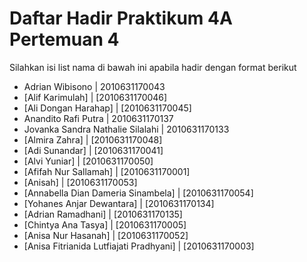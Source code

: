 # Daftar Hadir Praktikum 4A Pertemuan 4
Silahkan isi list nama di bawah ini apabila hadir dengan format berikut

- Adrian Wibisono | 2010631170043
- [Alif Karimulah] | [2010631170046]
- [Ali Dongan Harahap] | [2010631170045]
- Anandito Rafi Putra | 2010631170137
- Jovanka Sandra Nathalie Silalahi | 2010631170133
- [Almira Zahra] | [2010631170048]
- [Adi Sunandar] | [2010631170041]
- [Alvi Yuniar] | [2010631170050]
- [Afifah Nur Sallamah] | [2010631170001]
- [Anisah] | [2010631170053]
- [Annabella Dian Dameria Sinambela] | [2010631170054]
- [Yohanes Anjar Dewantara] | [2010631170134]
- [Adrian Ramadhani] | [2010631170135]
- [Chintya Ana Tasya] | [2010631170005]
- [Anisa Nur Hasanah] | [2010631170052]
- [Anisa Fitrianida Lutfiajati Pradhyani] | [2010631170003]